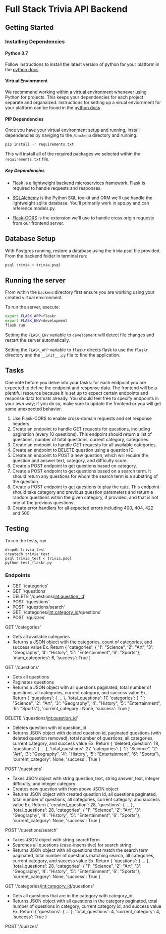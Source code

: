 # Full Stack Trivia API Backend

## Getting Started

### Installing Dependencies

#### Python 3.7

Follow instructions to install the latest version of python for your platform in the [python docs](https://docs.python.org/3/using/unix.html#getting-and-installing-the-latest-version-of-python)

#### Virtual Enviornment

We recommend working within a virtual environment whenever using Python for projects. This keeps your dependencies for each project separate and organaized. Instructions for setting up a virual enviornment for your platform can be found in the [python docs](https://packaging.python.org/guides/installing-using-pip-and-virtual-environments/)

#### PIP Dependencies

Once you have your virtual environment setup and running, install dependencies by naviging to the `/backend` directory and running:

```bash
pip install -r requirements.txt
```

This will install all of the required packages we selected within the `requirements.txt` file.

##### Key Dependencies

- [Flask](http://flask.pocoo.org/)  is a lightweight backend microservices framework. Flask is required to handle requests and responses.

- [SQLAlchemy](https://www.sqlalchemy.org/) is the Python SQL toolkit and ORM we'll use handle the lightweight sqlite database. You'll primarily work in app.py and can reference models.py. 

- [Flask-CORS](https://flask-cors.readthedocs.io/en/latest/#) is the extension we'll use to handle cross origin requests from our frontend server. 

## Database Setup
With Postgres running, restore a database using the trivia.psql file provided. From the backend folder in terminal run:
```bash
psql trivia < trivia.psql
```

## Running the server

From within the `backend` directory first ensure you are working using your created virtual environment.

To run the server, execute:

```bash
export FLASK_APP=flaskr
export FLASK_ENV=development
flask run
```

Setting the `FLASK_ENV` variable to `development` will detect file changes and restart the server automatically.

Setting the `FLASK_APP` variable to `flaskr` directs flask to use the `flaskr` directory and the `__init__.py` file to find the application. 

## Tasks

One note before you delve into your tasks: for each endpoint you are expected to define the endpoint and response data. The frontend will be a plentiful resource because it is set up to expect certain endpoints and response data formats already. You should feel free to specify endpoints in your own way; if you do so, make sure to update the frontend or you will get some unexpected behavior. 

1. Use Flask-CORS to enable cross-domain requests and set response headers. 
2. Create an endpoint to handle GET requests for questions, including pagination (every 10 questions). This endpoint should return a list of questions, number of total questions, current category, categories. 
3. Create an endpoint to handle GET requests for all available categories. 
4. Create an endpoint to DELETE question using a question ID. 
5. Create an endpoint to POST a new question, which will require the question and answer text, category, and difficulty score. 
6. Create a POST endpoint to get questions based on category. 
7. Create a POST endpoint to get questions based on a search term. It should return any questions for whom the search term is a substring of the question. 
8. Create a POST endpoint to get questions to play the quiz. This endpoint should take category and previous question parameters and return a random questions within the given category, if provided, and that is not one of the previous questions. 
9. Create error handlers for all expected errors including 400, 404, 422 and 500. 


## Testing
To run the tests, run
```
dropdb trivia_test
createdb trivia_test
psql trivia_test < trivia.psql
python test_flaskr.py
```

### Endpoints
- GET '/categories'
- GET '/questions'
- DELETE '/questions/<int:question_id>'
- POST '/questions'
- POST '/questions/search'
- GET '/categories/<int:category_id>/questions'
- POST '/quizzes' 

GET '/categories'
- Gets all available categories
- Returns a JSON object with the categories, count of categories, and success value
Ex. Return
{
  'categories': {
      '1': "Science",
      '2': "Art", 
      '3': "Geography",
      '4': "History",
      '5': "Entertainment",
      '6': "Sports"},
    'mum_categories': 6,
    'success': True
}

GET '/questions'
- Gets all questions
- Paginates questions
- Returns a JSON object with all questions paginated, total number of questions, all categories, current category, and success value
Ex. Return
{
  'questions': {
    ...
  },
  'total_questions': 17,
  'categories': {
      '1': "Science",
      '2': "Art", 
      '3': "Geography",
      '4': "History",
      '5': "Entertainment",
      '6': "Sports"}, 
   'current_category': None,
   'success': True
}

DELETE '/questions/<int:question_id>'
- Deletes question with id question_id
- Returns JSON object with deleted question id, paginated questions (with deleted question removed), total number of questions, all categories, current category, and success value
Ex. Return
{
  'deleted_question': 18,
  'questions': {
    ...
  },
  'total_questions': 27,
  'categories': {
      '1': "Science",
      '2': "Art", 
      '3': "Geography",
      '4': "History",
      '5': "Entertainment",
      '6': "Sports"},
   'current_category': None,
   'success': True
}

POST '/questions'
- Takes JSON object with string question_text, string answer_text, integer difficulty, and integer category
- Creates new question with from above JSON object
- Returns JSON object with created question id, all questions paginated, total number of questions, all categories, current category, and success value
Ex. Return
{
  'created_question': 28,
  'questions': {
    ...
  },
  'total_questions': 28, 
  'categories': {
      '1': "Science",
      '2': "Art", 
      '3': "Geography",
      '4': "History",
      '5': "Entertainment",
      '6': "Sports"},
   'current_category': None,
   'success': True
}

POST '/questions/search'
- Takes JSON object with string searchTerm
- Searches all questions (case-insensitive) for search string
- Returns JSON object with all questions that match the search term paginated, total number of questions matching search, all categories, current category, and success value
Ex. Return
{
  'questions': {
    ...
  },
  'total_questions': 28,
  'categories': {
      '1': "Science",
      '2': "Art", 
      '3': "Geography",
      '4': "History",
      '5': "Entertainment",
      '6': "Sports"},
   'current_category': None,
   'success': True
}

GET '/categories/<int:category_id>/questions'
- Gets all questions that are in the category with category_id
- Returns JSON object with all questions in the category paginated, total number of questions in category, current category id, and success value
Ex. Return
{
  'questions': {
    ...
  },
  'total_questions': 4, 
  'current_category': 4, 
  'success': True
}

POST '/quizzes' 

